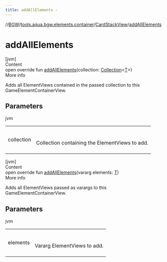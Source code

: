 ```yaml
---
title: addAllElements -
---
```

//[BGW](../../../index.md)/[tools.aqua.bgw.elements.container](../index.md)/[CardStackView](index.md)/[addAllElements](add-all-elements.md)



# addAllElements  
[jvm]  
Content  
open override fun [addAllElements](add-all-elements.md)(collection: [Collection](https://kotlinlang.org/api/latest/jvm/stdlib/kotlin.collections/-collection/index.html)<[T](index.md)>)  
More info  


Adds all ElementViews contained in the passed collection to this GameElementContainerView.



## Parameters  
  
jvm  
  
| | |
|---|---|
| <a name="tools.aqua.bgw.elements.container/CardStackView/addAllElements/#kotlin.collections.Collection[TypeParam(bounds=[tools.aqua.bgw.elements.gameelements.CardView])]/PointingToDeclaration/"></a>collection| <a name="tools.aqua.bgw.elements.container/CardStackView/addAllElements/#kotlin.collections.Collection[TypeParam(bounds=[tools.aqua.bgw.elements.gameelements.CardView])]/PointingToDeclaration/"></a><br><br>Collection containing the ElementViews to add.<br><br>|
  
  


[jvm]  
Content  
open override fun [addAllElements](add-all-elements.md)(vararg elements: [T](index.md))  
More info  


Adds all ElementViews passed as varargs to this GameElementContainerView.



## Parameters  
  
jvm  
  
| | |
|---|---|
| <a name="tools.aqua.bgw.elements.container/CardStackView/addAllElements/#kotlin.Array[TypeParam(bounds=[tools.aqua.bgw.elements.gameelements.CardView])]/PointingToDeclaration/"></a>elements| <a name="tools.aqua.bgw.elements.container/CardStackView/addAllElements/#kotlin.Array[TypeParam(bounds=[tools.aqua.bgw.elements.gameelements.CardView])]/PointingToDeclaration/"></a><br><br>Vararg ElementViews to add.<br><br>|
  
  



